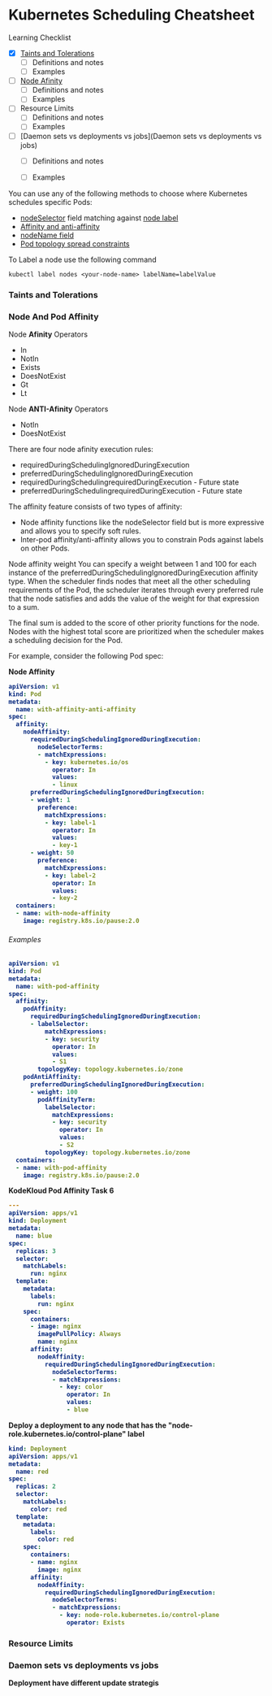 # Kubernetes Scheduling Cheatsheet

Learning Checklist
- [x] [Taints and Tolerations](#tains-and-tolerations)
  -  [ ] Definitions and notes
  -  [ ] Examples
- [ ] [Node Afinity](#node-and-pod-affinity)
  -  [ ] Definitions and notes
  -  [ ] Examples
- [ ] Resource Limits
  -  [ ] Definitions and notes
  -  [ ] Examples
- [ ] [Daemon sets vs deployments vs jobs](Daemon sets vs deployments vs jobs)
  -  [ ] Definitions and notes
  -  [ ] Examples





You can use any of the following methods to choose where Kubernetes schedules specific Pods:
- [nodeSelector](https://kubernetes.io/docs/concepts/scheduling-eviction/assign-pod-node/#nodeselector) field matching against [node label](https://kubernetes.io/docs/concepts/scheduling-eviction/assign-pod-node/#built-in-node-labels)
- [Affinity and anti-affinity](https://kubernetes.io/docs/concepts/scheduling-eviction/assign-pod-node/#affinity-and-anti-affinity)
- [nodeName field](https://kubernetes.io/docs/concepts/scheduling-eviction/assign-pod-node/#nodename)
- [Pod topology spread constraints](https://kubernetes.io/docs/concepts/scheduling-eviction/assign-pod-node/#pod-topology-spread-constraints)


To Label a node use the following command
                   
    kubectl label nodes <your-node-name> labelName=labelValue


### Taints and Tolerations


### Node And Pod Affinity

Node <b>Afinity</b> Operators
- In
- NotIn
- Exists
- DoesNotExist 
- Gt
- Lt

Node <b>ANTI-Afinity</b> Operators
- NotIn
- DoesNotExist

There are four node afinity execution rules:

- requiredDuringSchedulingIgnoredDuringExecution
- preferredDuringSchedulingIgnoredDuringExecution
- requiredDuringSchedulingrequiredDuringExecution - Future state
- preferredDuringSchedulingrequiredDuringExecution - Future state

The affinity feature consists of two types of affinity:
- Node affinity functions like the nodeSelector field but is more expressive and allows you to specify soft rules.
- Inter-pod affinity/anti-affinity allows you to constrain Pods against labels on other Pods.

Node affinity weight
You can specify a weight between 1 and 100 for each instance of the preferredDuringSchedulingIgnoredDuringExecution affinity type. When the scheduler finds nodes that meet all the other scheduling requirements of the Pod, the scheduler iterates through every preferred rule that the node satisfies and adds the value of the weight for that expression to a sum.

The final sum is added to the score of other priority functions for the node. Nodes with the highest total score are prioritized when the scheduler makes a scheduling decision for the Pod.

For example, consider the following Pod spec:



<b>Node Affinity


```yaml
apiVersion: v1
kind: Pod
metadata:
  name: with-affinity-anti-affinity
spec:
  affinity:
    nodeAffinity:
      requiredDuringSchedulingIgnoredDuringExecution:
        nodeSelectorTerms:
        - matchExpressions:
          - key: kubernetes.io/os
            operator: In
            values:
            - linux
      preferredDuringSchedulingIgnoredDuringExecution:
      - weight: 1
        preference:
          matchExpressions:
          - key: label-1
            operator: In
            values:
            - key-1
      - weight: 50
        preference:
          matchExpressions:
          - key: label-2
            operator: In
            values:
            - key-2
  containers:
  - name: with-node-affinity
    image: registry.k8s.io/pause:2.0
```


###### Examples

```yaml
apiVersion: v1
kind: Pod
metadata:
  name: with-pod-affinity
spec:
  affinity:
    podAffinity:
      requiredDuringSchedulingIgnoredDuringExecution:
      - labelSelector:
          matchExpressions:
          - key: security
            operator: In
            values:
            - S1
        topologyKey: topology.kubernetes.io/zone
    podAntiAffinity:
      preferredDuringSchedulingIgnoredDuringExecution:
      - weight: 100
        podAffinityTerm:
          labelSelector:
            matchExpressions:
            - key: security
              operator: In
              values:
              - S2
          topologyKey: topology.kubernetes.io/zone
  containers:
  - name: with-pod-affinity
    image: registry.k8s.io/pause:2.0
```

KodeKloud Pod Affinity Task 6

```yaml
---
apiVersion: apps/v1
kind: Deployment
metadata:
  name: blue
spec:
  replicas: 3
  selector:
    matchLabels:
      run: nginx
  template:
    metadata:
      labels:
        run: nginx
    spec:
      containers:
      - image: nginx
        imagePullPolicy: Always
        name: nginx
      affinity:
        nodeAffinity:
          requiredDuringSchedulingIgnoredDuringExecution:
            nodeSelectorTerms:
            - matchExpressions:
              - key: color
                operator: In
                values:
                - blue

```

Deploy a deployment to any node that has the "node-role.kubernetes.io/control-plane" label

```yaml
kind: Deployment
apiVersion: apps/v1
metadata:
  name: red
spec:
  replicas: 2
  selector:
    matchLabels:
      color: red
  template:
    metadata:
      labels:
        color: red
    spec:
      containers:
      - name: nginx
        image: nginx
      affinity:
        nodeAffinity:
          requiredDuringSchedulingIgnoredDuringExecution:
            nodeSelectorTerms:
            - matchExpressions:
              - key: node-role.kubernetes.io/control-plane
                operator: Exists
```
### Resource Limits


### Daemon sets vs deployments vs jobs

Deployment have different update strategis